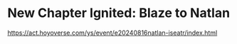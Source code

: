 # New Chapter Ignited: Blaze to Natlan
https://act.hoyoverse.com/ys/event/e20240816natlan-iseatr/index.html